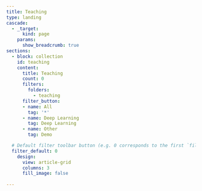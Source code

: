 ```yaml
---
title: Teaching
type: landing
cascade:
  - _target:
      kind: page
    params:
      show_breadcrumb: true
sections:
  - block: collection
    id: teaching
    content:
      title: Teaching
      count: 0
      filters:
        folders:
          - teaching
      filter_button:
      - name: All
        tag: '*'
      - name: Deep Learning
        tag: Deep Learning
      - name: Other
        tag: Demo

  # Default filter toolbar button (e.g. 0 corresponds to the first `filter_button` instance above)
  filter_default: 0
    design:
      view: article-grid
      columns: 3
      fill_image: false
  
---
```

